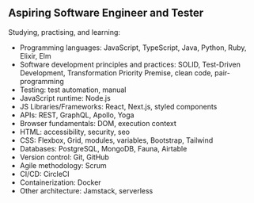## Aspiring Software Engineer and Tester

Studying, practising, and learning:

- Programming languages: JavaScript, TypeScript, Java, Python, Ruby, Elixir, Elm
- Software development principles and practices: SOLID, Test-Driven Development, Transformation Priority Premise, clean code, pair-programming
- Testing: test automation, manual
- JavaScript runtime: Node.js
- JS Libraries/Frameworks: React, Next.js, styled components
- APIs: REST, GraphQL, Apollo, Yoga
- Browser fundamentals: DOM, execution context
- HTML: accessibility, security, seo
- CSS: Flexbox, Grid, modules, variables, Bootstrap, Tailwind
- Databases: PostgreSQL, MongoDB, Fauna, Airtable
- Version control: Git, GitHub
- Agile methodology: Scrum
- CI/CD: CircleCI
- Containerization: Docker
- Other architecture: Jamstack, serverless


<!--
**dwyafon/dwyafon** is a ✨ _special_ ✨ repository because its `README.md` (this file) appears on your GitHub profile.

Here are some ideas to get you started:

- 🔭 I’m currently working on ...
- 🌱 I’m currently learning ...
- 👯 I’m looking to collaborate on ...
- 🤔 I’m looking for help with ...
- 💬 Ask me about ...
- 📫 How to reach me: ...
- 😄 Pronouns: ...
- ⚡ Fun fact: ...
-->
